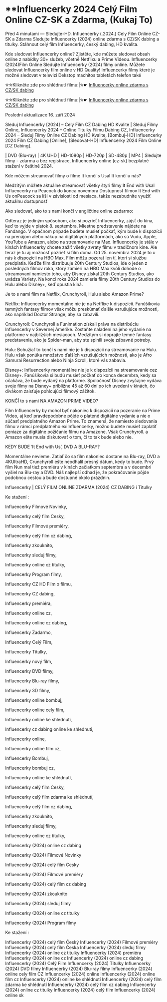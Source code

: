 # **Influencerky 2024 Celý Film Online CZ-SK a Zdarma, (Kukaj To)

Před 4 minutami — Sledujte-HD. Influencerky (.2024.) Cely Film Online CZ-SK a Zdarma
Sledujte Influencerky (2024) online zdarma s CZ/SK dabing a titulky. Stáhnout celý film Influencerky, český dabing, HD kvalita.

Kde sledovat Influencerky online? Zjistěte, kde můžete sledovat obsah online z nabídky 30+ služeb, včetně Netflixu a Prime Videou. Influencerky (2024)Film Online Sledujte Influencerky (2024) filmy online. Můžete sledovat Influencerky film online v HD Quality! Influencerky filmy které je možné sledovat v televizi Dekstop machitos tabletách telefon také

✮✮Klikněte zde pro shlédnutí filmu:|✮☛ [Influencerky online zdarma s CZ/SK dabing](https://onlinecz-skdabingtitulkyzdarmo.blogspot.com/2024/09/influencerky-cely-film-online-cz.html)

✮✮Klikněte zde pro shlédnutí filmu:|✮☛ [Influencerky online zdarma s CZ/SK dabing](https://onlinecz-skdabingtitulkyzdarmo.blogspot.com/2024/09/influencerky-cely-film-online-cz.html)

Poslední aktualizace 16. září 2024


Sleduj Influencerky [2024] – Celý Film CZ Dabing HD Kvalite | Sleduj Filmy Online, Influencerky 2024 – Online Titulky Filmu Dabing CZ, Influencerky 2024 – Sleduj Filmy Online CZ Dabing HD Kvalite, [Bombuj-HD] Influencerky 2024 Film CZ Dabing [Online], [Sledovat-HD] Influencerky 2024 Film Online [CZ Dabing].

| DVD (Blu-ray) | 4K UHD | HD-1080p | HD-720p | SD-480p | MP4 | Sledujte filmy - zdarma a bez registrace, Influencerky online (cz-sk) bezplatné stažení v češtině 2024.

Kde môžem streamovať filmy o filme It končí s Usal It končí u nás?

Medzitým môžete aktuálne streamovať všetky štyri filmy It End with Usal Influencerky na Peacock do konca novembra Dostupnosť filmov It End with Us onPeacock sa líši v závislosti od mesiaca, takže nezabudnite využiť aktuálnu dostupnosť

Ako sledovať, ako to s nami končí v angličtine online zadarmo:

Odteraz je jediným spôsobom, ako si pozrieť Influencerky, zájsť do kina, keď to vyjde v piatok 8. septembra. Miestne predstavenie nájdete na Fandango. V opačnom prípade budete musieť počkať, kým bude k dispozícii na prenájom alebo nákup na digitálnych platformách, ako sú Vudu, Apple, YouTube a Amazon, alebo na streamovanie na Max. Influencerky je stále v kinách Influencerky chcete zažiť všetky zvraty filmu v tradičnom kine. Ale teraz je tu aj možnosť pozrieť si film doma. Od 25. novembra 2024 je to u nás k dispozícii na HBO Max. Film môžu pozerať len tí, ktorí si službu predplatia. Keďže film distribuuje 20th Century Studios, ide o jeden z posledných filmov roka, ktorý zamieri na HBO Max kvôli dohode o streamovaní namiesto toho, aby Disney získal 20th Century Studios, ako uvádza Variety. Na konci roka 2024 zamieria filmy 20th Century Studios do Hulu alebo Disney+, keď opustia kiná.

Je to s nami film na Netflix, Crunchyroll, Hulu alebo Amazon Prime?

Netflix: Influencerky momentálne nie je na Netflixe k dispozícii. Fanúšikovia temných fantasy filmov však môžu preskúmať ďalšie vzrušujúce možnosti, ako napríklad Doctor Strange, aby sa zabavili.

Crunchyroll: Crunchyroll a Funimation získali práva na distribúciu Influencerky v Severnej Amerike. Zostaňte naladení na jeho vydanie na platforme v najbližších mesiacoch. Medzitým si doprajte temné fantasy predstavenia, ako je Spider-man, aby ste splnili svoje zábavné potreby.

Hulu: Bohužiaľ to končí s nami nie je k dispozícii na streamovanie na Hulu. Hulu však ponúka množstvo ďalších vzrušujúcich možností, ako je Afro Samurai Resurrection alebo Ninja Scroll, ktoré vás zabavia.

Disney+: Influencerky momentálne nie je k dispozícii na streamovanie cez Disney+. Fanúšikovia si budú musieť počkať do konca decembra, kedy sa očakáva, že bude vydaný na platforme. Spoločnosť Disney zvyčajne vydáva svoje filmy na Disney+ približne 45 až 60 dní po ich uvedení v kinách, čo divákom zaisťuje pohlcujúci filmový zážitok.

KONČÍ to s nami NA AMAZON PRIME VIDEO?

Film Influencerky by mohol byť nakoniec k dispozícii na pozeranie na Prime Video, aj keď pravdepodobne pôjde o platené digitálne vydanie a nie o súčasť predplatného Amazon Prime. To znamená, že namiesto sledovania filmu v rámci predplatného exiInfluencerky, možno budete musieť zaplatiť peniaze za digitálne požičanie filmu na Amazone. Však Crunchyroll. a Amazon ešte musia diskutovať o tom, či to tak bude alebo nie.

KEDY BUDE ‘It End with Us’, DVD A BLU-RAY?

Momentálne nevieme. Zatiaľ čo sa film nakoniec dostane na Blu-ray, DVD a 4KUltraHD, Crunchyroll ešte neodhalil presný dátum, kedy to bude. Prvý film Nun mal tiež premiéru v kinách začiatkom septembra a v decembri vyšiel na Blu-ray a DVD. Náš najlepší odhad je, že pokračovanie pôjde podobnou cestou a bude dostupné okolo prázdnin.

Influencerky | CELÝ FILM ONLINE ZDARMA (2024) CZ DABING i Titulky

Ke stažení :

Influencerky Filmové Novinky,

Influencerky celý film Cesky,

Influencerky Filmové premiéry,

Influencerky celý film cz dabing,

Influencerky zkouknito,

Influencerky sleduj filmy,

Influencerky online cz titulky,

Influencerky Program filmy,

Influencerky CZ HD Film o filmu,

Influencerky CZ dabing,

Influencerky premiéra,

Influencerky online cz,

Influencerky online cz dabing,

Influencerky Zadarmo,

Influencerky Celý Film,

Influencerky Titulky,

Influencerky nový film,

Influencerky DVD filmy,

Influencerky Blu-ray filmy,

Influencerky 3D filmy,

Influencerky online bombuj,

Influencerky online cely film,

Influencerky online ke shlednuti,

Influencerky cz dabing online ke shlednuti,

Influencerky online,

Influencerky online film cz,

Influencerky Bombuj,

Influencerky bombuj cz,

Influencerky online ke shlédnutí,

Influencerky celý film Cesky,

Influencerky celý film zdarma ke shlédnutí,

Influencerky celý film cz dabing,

Influencerky zkouknito,

Influencerky sleduj filmy,

Influencerky online cz titulky,

Influencerky (2024) online cz dabing

Influencerky (2024) Filmové Novinky

Influencerky (2024) celý film Cesky

Influencerky (2024) Filmové premiéry

Influencerky (2024) celý film cz dabing

Influencerky (2024) zkouknito

Influencerky (2024) sleduj filmy

Influencerky (2024) online cz titulky

Influencerky (2024) Program filmy

Ke stažení :

Influencerky (2024) celý film Český Influencerky (2024) Filmové premiéry Influencerky (2024) celý film Česka Influencerky (2024) sleduj filmy Influencerky (2024) online cz titulky Influencerky (2024) premiéra Influencerky (2024) online cz Influencerky (2024) online cz dabing Influencerky (2024) Celý Film Influencerky (2024) Titulky Influencerky (2024) DVD filmy Influencerky (2024) Blu-ray filmy Influencerky (2024) online cely film CZ Influencerky (2024) online Influencerky (2024) online film cz Influencerky (2024) online ke shlédnutí Influencerky (2024) celý film zdarma ke shlédnutí Influencerky (2024) celý film cz dabing Influencerky (2024) online cz titulky Influencerky (2024) celý film Influencerky (2024) online sk

